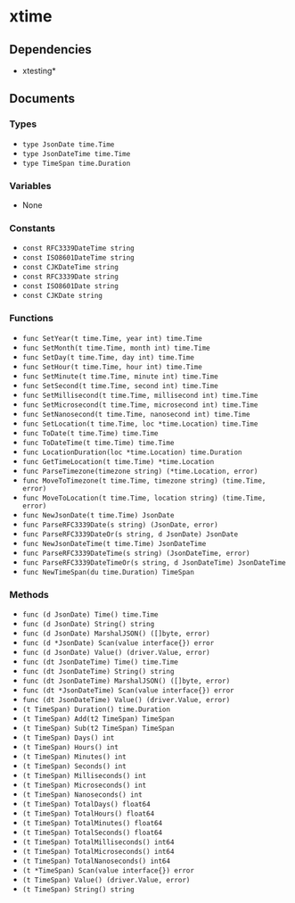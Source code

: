 # xtime

## Dependencies

+ xtesting*

## Documents

### Types

+ `type JsonDate time.Time`
+ `type JsonDateTime time.Time`
+ `type TimeSpan time.Duration`

### Variables

+ None

### Constants

+ `const RFC3339DateTime string`
+ `const ISO8601DateTime string`
+ `const CJKDateTime string`
+ `const RFC3339Date string`
+ `const ISO8601Date string`
+ `const CJKDate string`

### Functions

+ `func SetYear(t time.Time, year int) time.Time`
+ `func SetMonth(t time.Time, month int) time.Time`
+ `func SetDay(t time.Time, day int) time.Time`
+ `func SetHour(t time.Time, hour int) time.Time`
+ `func SetMinute(t time.Time, minute int) time.Time`
+ `func SetSecond(t time.Time, second int) time.Time`
+ `func SetMillisecond(t time.Time, millisecond int) time.Time`
+ `func SetMicrosecond(t time.Time, microsecond int) time.Time`
+ `func SetNanosecond(t time.Time, nanosecond int) time.Time`
+ `func SetLocation(t time.Time, loc *time.Location) time.Time`
+ `func ToDate(t time.Time) time.Time`
+ `func ToDateTime(t time.Time) time.Time`
+ `func LocationDuration(loc *time.Location) time.Duration`
+ `func GetTimeLocation(t time.Time) *time.Location`
+ `func ParseTimezone(timezone string) (*time.Location, error)`
+ `func MoveToTimezone(t time.Time, timezone string) (time.Time, error)`
+ `func MoveToLocation(t time.Time, location string) (time.Time, error)`
+ `func NewJsonDate(t time.Time) JsonDate`
+ `func ParseRFC3339Date(s string) (JsonDate, error)`
+ `func ParseRFC3339DateOr(s string, d JsonDate) JsonDate`
+ `func NewJsonDateTime(t time.Time) JsonDateTime`
+ `func ParseRFC3339DateTime(s string) (JsonDateTime, error)`
+ `func ParseRFC3339DateTimeOr(s string, d JsonDateTime) JsonDateTime`
+ `func NewTimeSpan(du time.Duration) TimeSpan`

### Methods

+ `func (d JsonDate) Time() time.Time`
+ `func (d JsonDate) String() string`
+ `func (d JsonDate) MarshalJSON() ([]byte, error)`
+ `func (d *JsonDate) Scan(value interface{}) error`
+ `func (d JsonDate) Value() (driver.Value, error)`
+ `func (dt JsonDateTime) Time() time.Time`
+ `func (dt JsonDateTime) String() string`
+ `func (dt JsonDateTime) MarshalJSON() ([]byte, error)`
+ `func (dt *JsonDateTime) Scan(value interface{}) error`
+ `func (dt JsonDateTime) Value() (driver.Value, error)`
+ `(t TimeSpan) Duration() time.Duration`
+ `(t TimeSpan) Add(t2 TimeSpan) TimeSpan`
+ `(t TimeSpan) Sub(t2 TimeSpan) TimeSpan`
+ `(t TimeSpan) Days() int`
+ `(t TimeSpan) Hours() int`
+ `(t TimeSpan) Minutes() int`
+ `(t TimeSpan) Seconds() int`
+ `(t TimeSpan) Milliseconds() int`
+ `(t TimeSpan) Microseconds() int`
+ `(t TimeSpan) Nanoseconds() int`
+ `(t TimeSpan) TotalDays() float64`
+ `(t TimeSpan) TotalHours() float64`
+ `(t TimeSpan) TotalMinutes() float64`
+ `(t TimeSpan) TotalSeconds() float64`
+ `(t TimeSpan) TotalMilliseconds() int64`
+ `(t TimeSpan) TotalMicroseconds() int64`
+ `(t TimeSpan) TotalNanoseconds() int64`
+ `(t *TimeSpan) Scan(value interface{}) error`
+ `(t TimeSpan) Value() (driver.Value, error)`
+ `(t TimeSpan) String() string`

